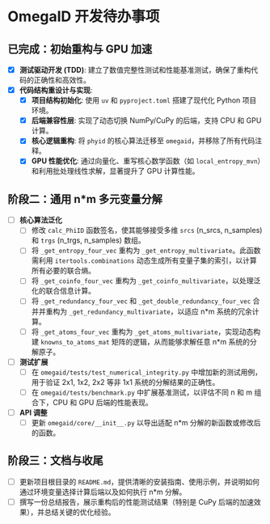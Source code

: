 # OmegaID 开发待办事项

## 已完成：初始重构与 GPU 加速

- [x] **测试驱动开发 (TDD)**: 建立了数值完整性测试和性能基准测试，确保了重构代码的正确性和高效性。
- [x] **代码结构重设计与实现**:
  - [x] **项目结构初始化**: 使用 `uv` 和 `pyproject.toml` 搭建了现代化 Python 项目环境。
  - [x] **后端兼容性层**: 实现了动态切换 NumPy/CuPy 的后端，支持 CPU 和 GPU 计算。
  - [x] **核心逻辑重构**: 将 `phyid` 的核心算法迁移至 `omegaid`，并移除了所有代码注释。
  - [x] **GPU 性能优化**: 通过向量化、重写核心数学函数（如 `local_entropy_mvn`）和利用批处理线性求解，显著提升了 GPU 计算性能。

## 阶段二：通用 n*m 多元变量分解

- [ ] **核心算法泛化**
  - [ ] 修改 `calc_PhiID` 函数签名，使其能够接受多维 `srcs` (n_srcs, n_samples) 和 `trgs` (n_trgs, n_samples) 数组。
  - [ ] 将 `_get_entropy_four_vec` 重构为 `_get_entropy_multivariate`。此函数需利用 `itertools.combinations` 动态生成所有变量子集的索引，以计算所有必要的联合熵。
  - [ ] 将 `_get_coinfo_four_vec` 重构为 `_get_coinfo_multivariate`，以处理泛化的联合信息计算。
  - [ ] 将 `_get_redundancy_four_vec` 和 `_get_double_redundancy_four_vec` 合并并重构为 `_get_redundancy_multivariate`，以适应 n*m 系统的冗余计算。
  - [ ] 将 `_get_atoms_four_vec` 重构为 `_get_atoms_multivariate`，实现动态构建 `knowns_to_atoms_mat` 矩阵的逻辑，从而能够求解任意 n*m 系统的分解原子。

- [ ] **测试扩展**
  - [ ] 在 `omegaid/tests/test_numerical_integrity.py` 中增加新的测试用例，用于验证 2x1, 1x2, 2x2 等非 1x1 系统的分解结果的正确性。
  - [ ] 在 `omegaid/tests/benchmark.py` 中扩展基准测试，以评估不同 n 和 m 组合下，CPU 和 GPU 后端的性能表现。

- [ ] **API 调整**
  - [ ] 更新 `omegaid/core/__init__.py` 以导出适配 n*m 分解的新函数或修改后的函数。

## 阶段三：文档与收尾

- [ ] 更新项目根目录的 `README.md`，提供清晰的安装指南、使用示例，并说明如何通过环境变量选择计算后端以及如何执行 n*m 分解。
- [ ] 撰写一份总结报告，展示重构后的性能测试结果（特别是 CuPy 后端的加速效果），并总结关键的优化经验。
